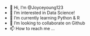 - 👋 Hi, I’m @Joyceyoung123
- 👀 I’m interested in Data Science!
- 🌱 I’m currently learning Python & R
- 💞️ I’m looking to collaborate on Github
- 📫 How to reach me ... 

<!---
Joyceyoung123/Joyceyoung123 is a ✨ special ✨ repository because its `README.md` (this file) appears on your GitHub profile.
You can click the Preview link to take a look at your changes.
--->
